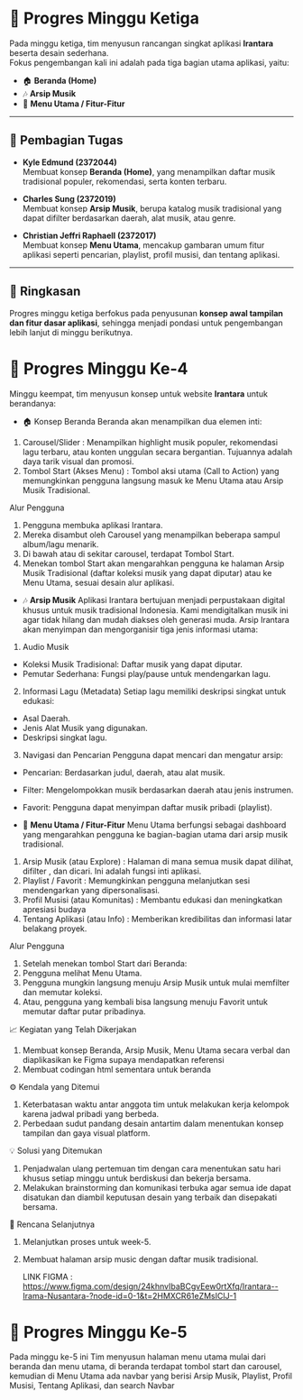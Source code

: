 # 📌 Progres Minggu Ketiga

Pada minggu ketiga, tim menyusun rancangan singkat aplikasi **Irantara** beserta desain sederhana.  
Fokus pengembangan kali ini adalah pada tiga bagian utama aplikasi, yaitu:

- 🏠 **Beranda (Home)**
- 🎶 **Arsip Musik**
- 📂 **Menu Utama / Fitur-Fitur**

---

## 👥 Pembagian Tugas

- **Kyle Edmund (2372044)**  
  Membuat konsep **Beranda (Home)**, yang menampilkan daftar musik tradisional populer, rekomendasi, serta konten terbaru.

- **Charles Sung (2372019)**  
  Membuat konsep **Arsip Musik**, berupa katalog musik tradisional yang dapat difilter berdasarkan daerah, alat musik, atau genre.

- **Christian Jeffri Raphaell (2372017)**  
  Membuat konsep **Menu Utama**, mencakup gambaran umum fitur aplikasi seperti pencarian, playlist, profil musisi, dan tentang aplikasi.

---

## 📅 Ringkasan
Progres minggu ketiga berfokus pada penyusunan **konsep awal tampilan dan fitur dasar aplikasi**, sehingga menjadi pondasi untuk pengembangan lebih lanjut di minggu berikutnya.

# 📌 Progres Minggu Ke-4
Minggu keempat, tim menyusun konsep untuk website **Irantara** untuk berandanya:


- 🏠 Konsep Beranda
Beranda akan menampilkan dua elemen inti:
1. Carousel/Slider : Menampilkan highlight musik populer, rekomendasi lagu terbaru, atau konten unggulan secara bergantian. Tujuannya adalah daya tarik visual dan promosi. 
2. Tombol Start (Akses Menu) : Tombol aksi utama (Call to Action) yang memungkinkan pengguna langsung masuk ke Menu Utama atau Arsip Musik Tradisional. 


Alur Pengguna
1. Pengguna membuka aplikasi Irantara.
2. Mereka disambut oleh Carousel yang menampilkan beberapa sampul album/lagu menarik.
3. Di bawah atau di sekitar carousel, terdapat Tombol Start.
4. Menekan tombol Start akan mengarahkan pengguna ke halaman Arsip Musik Tradisional (daftar koleksi musik yang dapat diputar) atau ke Menu Utama, sesuai desain alur aplikasi.


- 🎶 **Arsip Musik**
Aplikasi Irantara bertujuan menjadi perpustakaan digital khusus untuk musik tradisional Indonesia. Kami mendigitalkan musik ini agar tidak hilang dan mudah diakses oleh generasi muda.
Arsip Irantara akan menyimpan dan mengorganisir tiga jenis informasi utama:
1. Audio Musik
- Koleksi Musik Tradisional: Daftar musik yang dapat diputar.
- Pemutar Sederhana: Fungsi play/pause untuk mendengarkan lagu.
2. Informasi Lagu (Metadata)
Setiap lagu memiliki deskripsi singkat untuk edukasi:
- Asal Daerah.
- Jenis Alat Musik yang digunakan.
- Deskripsi singkat lagu.
3. Navigasi dan Pencarian
Pengguna dapat mencari dan mengatur arsip:
- Pencarian: Berdasarkan judul, daerah, atau alat musik.
- Filter: Mengelompokkan musik berdasarkan daerah atau jenis instrumen.
- Favorit: Pengguna dapat menyimpan daftar musik pribadi (playlist).


- 📂 **Menu Utama / Fitur-Fitur**
Menu Utama berfungsi sebagai dashboard yang mengarahkan pengguna ke bagian-bagian utama dari arsip musik tradisional.
1. Arsip Musik (atau Explore) : Halaman di mana semua musik dapat dilihat, difilter , dan dicari. Ini adalah fungsi inti aplikasi.
2. Playlist / Favorit : Memungkinkan pengguna melanjutkan sesi mendengarkan yang dipersonalisasi.
3. Profil Musisi (atau Komunitas) : Membantu edukasi dan meningkatkan apresiasi budaya
4. Tentang Aplikasi (atau Info) : Memberikan kredibilitas dan informasi latar belakang proyek.


Alur Pengguna
1. Setelah menekan tombol Start dari Beranda:
2. Pengguna melihat Menu Utama.
3. Pengguna mungkin langsung menuju Arsip Musik untuk mulai memfilter dan memutar koleksi.
4. Atau, pengguna yang kembali bisa langsung menuju Favorit untuk memutar daftar putar pribadinya.

📈 Kegiatan yang Telah Dikerjakan
1. Membuat konsep Beranda, Arsip Musik, Menu Utama secara verbal dan diaplikasikan ke Figma supaya mendapatkan referensi
2. Membuat codingan html sementara untuk beranda

⚙ Kendala yang Ditemui
1. Keterbatasan waktu antar anggota tim untuk melakukan kerja kelompok karena jadwal pribadi yang berbeda.
2. Perbedaan sudut pandang desain antartim dalam menentukan konsep tampilan dan gaya visual platform.

💡 Solusi yang Ditemukan
1. Penjadwalan ulang pertemuan tim dengan cara menentukan satu hari khusus setiap minggu untuk berdiskusi dan bekerja bersama.
2. Melakukan brainstorming dan komunikasi terbuka agar semua ide dapat disatukan dan diambil keputusan desain yang terbaik dan disepakati bersama.

📍 Rencana Selanjutnya
1. Melanjutkan proses untuk week-5.
2. Membuat halaman arsip music dengan daftar musik tradisional.

   LINK FIGMA : https://www.figma.com/design/24khnvIbaBCgvEew0rtXfq/Irantara--Irama-Nusantara-?node-id=0-1&t=2HMXCR61eZMsIClJ-1

# 📌 Progres Minggu Ke-5
Pada minggu ke-5 ini Tim menyusun halaman menu utama mulai dari beranda dan menu utama, di beranda terdapat tombol start dan carousel, kemudian di Menu Utama ada navbar yang berisi Arsip Musik,
Playlist, Profil Musisi, Tentang Aplikasi, dan search Navbar
